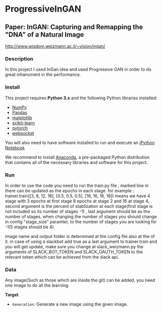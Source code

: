 # ProgressiveInGAN
## Paper: InGAN: Capturing and Remapping the "DNA" of a Natural Image
http://www.wisdom.weizmann.ac.il/~vision/ingan/

### Description
In this project I used InGan idea and used Progressive GAN in order to do great inhancment in the performance.

### Install

This project requires **Python 3.x** and the following Python libraries installed:

- [NumPy](http://www.numpy.org/)
- [Pandas](http://pandas.pydata.org)
- [matplotlib](http://matplotlib.org/)
- [scikit-learn](http://scikit-learn.org/stable/)
- [pytorch](https://pytorch.org/)
- [websocket](https://websockets.readthedocs.io/)

You will also need to have software installed to run and execute an [iPython Notebook](http://ipython.org/notebook.html)

We recommend to install [Anaconda](https://www.continuum.io/downloads), a pre-packaged Python distribution that contains all of the necessary libraries and software for this project. 


### Run

In order to use the code you need to run the train.py file , marked line in there can be updated as the epochs in each stage. 
for example : 
trainer.train([3, 8, 12, 16], [0.5, 0.5, 0.5], [16, 16, 16, 16])
means we have 4 stage with 3 epochs at first stage 8 epochs at stage 2 and 16 at stage 4, second argument is the percent of stablization
at each stage(first stage is not included so its number of stages -1) , last argument should be as the number of stages.
when changing the number of stages you should change in config "stage_size" paramter, to the number of stages you are looking for -1(5 stages should be 4).


image name and output folder is determined at the config file also at the of it.
in case of using a slackbot add true as a last argument to trainer.train and you will get update, make sure you change at slack_weizmann.py
the arguments of SLACK_BOT_TOKEN  and SLACK_OAUTH_TOKEN  to the relevant token which can be achieved from the slack api.

### Data

Any image(Such as those which are inside the git) can be added, you need one image to do all the learning.


**Target**
- `Generation`: Generate a new image using the given image.


